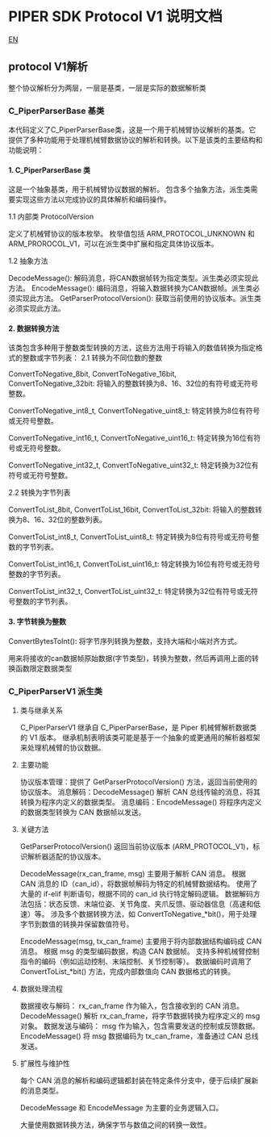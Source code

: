 # PIPER SDK Protocol V1 说明文档

[EN](PROTOCOL_V1(EN).MD)

## protocol V1解析

整个协议解析分为两层，一层是基类，一层是实际的数据解析类

### C_PiperParserBase 基类

本代码定义了C_PiperParserBase类，这是一个用于机械臂协议解析的基类。它提供了多种功能用于处理机械臂数据协议的解析和转换。以下是该类的主要结构和功能说明：

#### 1. C_PiperParserBase 类

这是一个抽象基类，用于机械臂协议数据的解析。
包含多个抽象方法，派生类需要实现这些方法以完成协议的具体解析和编码操作。

1.1 内部类 ProtocolVersion

定义了机械臂协议的版本枚举。
枚举值包括 ARM_PROTOCOL_UNKNOWN 和 ARM_PROROCOL_V1，可以在派生类中扩展和指定具体协议版本。

1.2 抽象方法

DecodeMessage(): 解码消息，将CAN数据帧转为指定类型。派生类必须实现此方法。
EncodeMessage(): 编码消息，将输入数据转换为CAN数据帧。派生类必须实现此方法。
GetParserProtocolVersion(): 获取当前使用的协议版本。派生类必须实现此方法。

#### 2. 数据转换方法

该类包含多种用于整数类型转换的方法，这些方法用于将输入的数值转换为指定格式的整数或字节列表：
2.1 转换为不同位数的整数

ConvertToNegative_8bit, ConvertToNegative_16bit, ConvertToNegative_32bit: 将输入的整数转换为8、16、32位的有符号或无符号整数。

ConvertToNegative_int8_t, ConvertToNegative_uint8_t: 特定转换为8位有符号或无符号整数。

ConvertToNegative_int16_t, ConvertToNegative_uint16_t: 特定转换为16位有符号或无符号整数。

ConvertToNegative_int32_t, ConvertToNegative_uint32_t: 特定转换为32位有符号或无符号整数。

2.2 转换为字节列表

ConvertToList_8bit, ConvertToList_16bit, ConvertToList_32bit: 将输入的整数转换为8、16、32位的整数列表。

ConvertToList_int8_t, ConvertToList_uint8_t: 特定转换为8位有符号或无符号整数的字节列表。

ConvertToList_int16_t, ConvertToList_uint16_t: 特定转换为16位有符号或无符号整数的字节列表。

ConvertToList_int32_t, ConvertToList_uint32_t: 特定转换为32位有符号或无符号整数的字节列表。

#### 3. 字节转换为整数

ConvertBytesToInt(): 将字节序列转换为整数，支持大端和小端对齐方式。

用来将接收的can数据帧原始数据(字节类型)，转换为整数，然后再调用上面的转换函数限定数据类型

### C_PiperParserV1 派生类

1. 类与继承关系

    C_PiperParserV1 继承自 C_PiperParserBase，是 Piper 机械臂解析数据类的 V1 版本。
    继承机制表明该类可能是基于一个抽象的或更通用的解析器框架来处理机械臂的协议数据。

2. 主要功能

    协议版本管理：提供了 GetParserProtocolVersion() 方法，返回当前使用的协议版本。
    消息解码：DecodeMessage() 解析 CAN 总线传输的消息，将其转换为程序内定义的数据类型。
    消息编码：EncodeMessage() 将程序内定义的数据类型转换为 CAN 数据帧以发送。

3. 关键方法

    GetParserProtocolVersion()
        返回当前协议版本 (ARM_PROTOCOL_V1)，标识解析器适配的协议版本。

    DecodeMessage(rx_can_frame, msg)
        主要用于解析 CAN 消息。
        根据 CAN 消息的 ID（can_id），将数据帧解码为特定的机械臂数据结构。
        使用了大量的 if-elif 判断语句，根据不同的 can_id 执行特定解码逻辑。
        数据解码方法包括：状态反馈、末端位姿、关节角度、夹爪反馈、驱动器信息（高速和低速）等。
        涉及多个数据转换方法，如 ConvertToNegative_*bit()，用于处理字节到数值的转换并保留数值符号。

    EncodeMessage(msg, tx_can_frame)
        主要用于将内部数据结构编码成 CAN 消息。
        根据 msg 的类型编码数据，构造 CAN 数据帧。
        支持多种机械臂控制指令的编码（例如运动控制、末端控制、关节控制等）。
        数据编码时调用了 ConvertToList_*bit() 方法，完成内部数值向 CAN 数据格式的转换。

4. 数据处理流程

    数据接收与解码：
        rx_can_frame 作为输入，包含接收到的 CAN 消息。
        DecodeMessage() 解析 rx_can_frame，将字节数据转换为程序定义的 msg 对象。
    数据发送与编码：
        msg 作为输入，包含需要发送的控制或反馈数据。
        EncodeMessage() 将 msg 数据编码为 tx_can_frame，准备通过 CAN 总线发送。

5. 扩展性与维护性

    每个 CAN 消息的解析和编码逻辑都封装在特定条件分支中，便于后续扩展新的消息类型。

    DecodeMessage 和 EncodeMessage 为主要的业务逻辑入口。

    大量使用数据转换方法，确保字节与数值之间的转换一致性。
